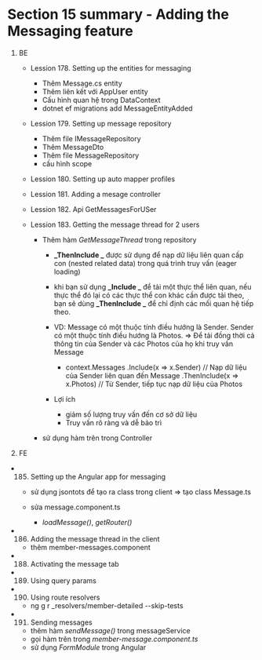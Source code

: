# **Section 15 summary** - Adding the Messaging feature

1.  BE

    - Lession 178. Setting up the entities for messaging

      - Thêm Message.cs entity
      - Thêm liên kết với AppUser entity
      - Cấu hình quan hệ trong DataContext
      - dotnet ef migrations add MessageEntityAdded

    - Lession 179. Setting up message repository

      - Thêm file IMessageRepository
      - Thêm MessageDto
      - Thêm file MessageRepository
      - cấu hình scope

    - Lession 180. Setting up auto mapper profiles

    - Lession 181. Adding a mesage controller

    - Lession 182. Api GetMessagesForUSer

    - Lession 183. Getting the message thread for 2 users

      - Thêm hàm _GetMessageThread_ trong repository

        - **_ThenInclude _** được sử dụng để nạp dữ liệu liên quan cấp con (nested related data) trong quá trình truy vấn (eager loading)

        - khi bạn sử dụng **_Include _** để tải một thực thể liên quan, nếu thực thể đó lại có các thực thể con khác cần được tải theo, bạn sẽ dùng **_ThenInclude _** để chỉ định các mối quan hệ tiếp theo.

        - VD: Message có một thuộc tính điều hướng là Sender. Sender có một thuộc tính điều hướng là Photos.
          => Để tải đồng thời cả thông tin của Sender và các Photos của họ khi truy vấn Message

          - context.Messages
            .Include(x => x.Sender) // Nạp dữ liệu của Sender liên quan đến Message
            .ThenInclude(x => x.Photos) // Từ Sender, tiếp tục nạp dữ liệu của Photos

        - Lợi ích
          - giảm số lượng truy vấn đến cơ sở dữ liệu
          - Truy vấn rõ ràng và dễ bảo trì

      - sử dụng hàm trên trong Controller

2.  FE

- 185. Setting up the Angular app for messaging

  - sử dụng jsontots để tạo ra class trong client => tạo class Message.ts

  - sửa message.component.ts
    - _loadMessage()_, _getRouter()_

- 186. Adding the message thread in the client

  - thêm member-messages.component

- 188. Activating the message tab

- 189. Using query params

- 190. Using route resolvers

  - ng g r \_resolvers/member-detailed --skip-tests

- 191. Sending messages
  - thêm hàm _sendMessage()_ trong messageService
  - gọi hàm trên trong _member-message.component.ts_
  - sử dụng _FormModule_ trong Angular 
